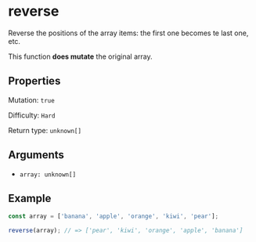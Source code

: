 # reverse

Reverse the positions of the array items: the first one becomes te last one, etc.

This function **does mutate** the original array.

## Properties

Mutation: `true`

Difficulty: `Hard`

Return type: `unknown[]`

## Arguments

- `array: unknown[]`

## Example

```typescript
const array = ['banana', 'apple', 'orange', 'kiwi', 'pear'];

reverse(array); // => ['pear', 'kiwi', 'orange', 'apple', 'banana']
```
